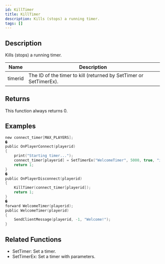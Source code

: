 ```yaml
---
id: KillTimer
title: KillTimer
description: Kills (stops) a running timer.
tags: []
---
```


<TagLinks />

## Description

Kills (stops) a running timer.


| Name | Description |
|------|-------------|
|timerid | The ID of the timer to kill (returned by SetTimer or SetTimerEx).|


## Returns

This function always returns 0.


## Examples


```c
new connect_timer[MAX_PLAYERS];
�
public OnPlayerConnect(playerid)
{
    print("Starting timer...");
    connect_timer[playerid] = SetTimerEx("WelcomeTimer", 5000, true, "i", playerid);
    return 1;
}
�
public OnPlayerDisconnect(playerid)
{
    KillTimer(connect_timer[playerid]);
    return 1;
}
�
forward WelcomeTimer(playerid);
public WelcomeTimer(playerid)
{
    SendClientMessage(playerid, -1, "Welcome!");
}
```


## Related Functions


-  SetTimer: Set a timer.
-  SetTimerEx: Set a timer with parameters.